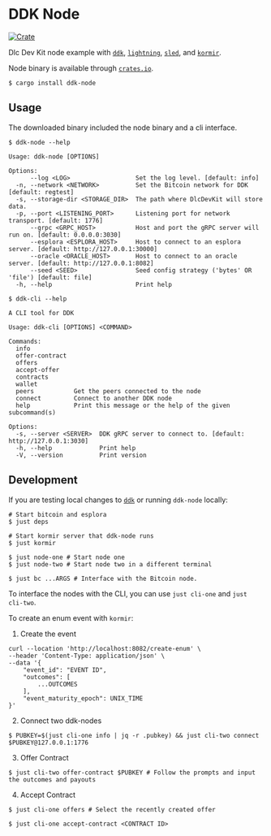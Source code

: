 # DDK Node

[![Crate](https://img.shields.io/crates/v/ddk-node.svg?logo=rust)](https://crates.io/crates/ddk-node)

Dlc Dev Kit node example with [`ddk`](../ddk), [`lightning`](../ddk/src/transport/lightning/), [`sled`](../ddk/src/storage/sled/), and [`kormir`](../ddk/src/oracle/kormir.rs).

Node binary is available through [`crates.io`](https://crates.io/crates/ddk-node).

```
$ cargo install ddk-node
```
## Usage
The downloaded binary included the node binary and a cli interface.

```
$ ddk-node --help

Usage: ddk-node [OPTIONS]

Options:
      --log <LOG>                  Set the log level. [default: info]
  -n, --network <NETWORK>          Set the Bitcoin network for DDK [default: regtest]
  -s, --storage-dir <STORAGE_DIR>  The path where DlcDevKit will store data.
  -p, --port <LISTENING_PORT>      Listening port for network transport. [default: 1776]
      --grpc <GRPC_HOST>           Host and port the gRPC server will run on. [default: 0.0.0.0:3030]
      --esplora <ESPLORA_HOST>     Host to connect to an esplora server. [default: http://127.0.0.1:30000]
      --oracle <ORACLE_HOST>       Host to connect to an oracle server. [default: http://127.0.0.1:8082]
      --seed <SEED>                Seed config strategy ('bytes' OR 'file') [default: file]
  -h, --help                       Print help
```

```
$ ddk-cli --help

A CLI tool for DDK

Usage: ddk-cli [OPTIONS] <COMMAND>

Commands:
  info
  offer-contract
  offers
  accept-offer
  contracts
  wallet
  peers           Get the peers connected to the node
  connect         Connect to another DDK node
  help            Print this message or the help of the given subcommand(s)

Options:
  -s, --server <SERVER>  DDK gRPC server to connect to. [default: http://127.0.0.1:3030]
  -h, --help             Print help
  -V, --version          Print version
```

## Development

If you are testing local changes to [`ddk`](../ddk/) or running `ddk-node` locally:

```
# Start bitcoin and esplora
$ just deps

# Start kormir server that ddk-node runs
$ just kormir

$ just node-one # Start node one 
$ just node-two # Start node two in a different terminal

$ just bc ...ARGS # Interface with the Bitcoin node.
```

To interface the nodes with the CLI, you can use `just cli-one` and `just cli-two`.

To create an enum event with `kormir`:

1. Create the event
```
curl --location 'http://localhost:8082/create-enum' \
--header 'Content-Type: application/json' \
--data '{
    "event_id": "EVENT ID",
    "outcomes": [
        ...OUTCOMES
    ],
    "event_maturity_epoch": UNIX_TIME
}'
```

2. Connect two ddk-nodes
```
$ PUBKEY=$(just cli-one info | jq -r .pubkey) && just cli-two connect $PUBKEY@127.0.0.1:1776
```

3. Offer Contract 
```
$ just cli-two offer-contract $PUBKEY # Follow the prompts and input the outcomes and payouts
```

4. Accept Contract
```
$ just cli-one offers # Select the recently created offer

$ just cli-one accept-contract <CONTRACT ID>
```
